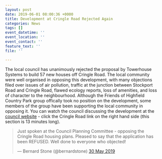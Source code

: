 ```yaml
---
layout: post
date: 2019-06-01 08:00:36 +0000
title: Development at Cringle Road Rejected Again
categories: News
tags: []
event_datetime: ''
event_location: ''
event_contact: ''
feature_text: ''
file: ''

---
```

The local council has unanimously rejected the proposal by Towerhouse Systems to build 57 new houses off Cringle Road. The local community were well organised in opposing this development, with many objections filed over issues of air pollution, traffic at the junction between Stockport Road and Cringle Road, flawed ecology reports, loss of amenities, and loss of character to the neighbourhood. Although  the Friends of Highfield Country Park group offically took no position on the development, some members of the group have been supporting the local community in opposing it. You can watch the council discussing the development at the [council website](https://manchester.public-i.tv/core/portal/webcast_interactive/423060?fbclid=IwAR02NZ1XS0mrC_3vg5o3J62qm8y16rTdADwDoJQFvtTtOpCuivkZxwKJIQ8) - click the Cringle Road link on the right hand side (this section is 13 minutes long).

<blockquote class="twitter-tweet" data-lang="en-gb"><p lang="en" dir="ltr">Just spoken at the Council Planning Committee - opposing the Cringle Road housing plans. Pleased to say that the application has been REFUSED. Well done to everyone who objected!</p>&mdash; Bernard Stone (@bernardstone) <a href="[https://twitter.com/bernardstone/status/1134090416205312000?ref_src=twsrc%5Etfw](https://twitter.com/bernardstone/status/1134090416205312000?ref_src=twsrc%5Etfw "https://twitter.com/bernardstone/status/1134090416205312000?ref_src=twsrc%5Etfw")">30 May 2019</a></blockquote>

<script async src="[https://platform.twitter.com/widgets.js](https://platform.twitter.com/widgets.js "https://platform.twitter.com/widgets.js")" charset="utf-8"></script>